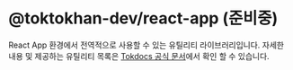 # @toktokhan-dev/react-app (준비중)

React App 환경에서 전역적으로 사용할 수 있는 유틸리티 라이브러리입니다.
자세한 내용 및 제공하는 유틸리티 목록은 [Tokdocs 공식 문서](https://toktokhan-dev-docs.vercel.app/docs/react-app)에서 확인 할 수 있습니다.
